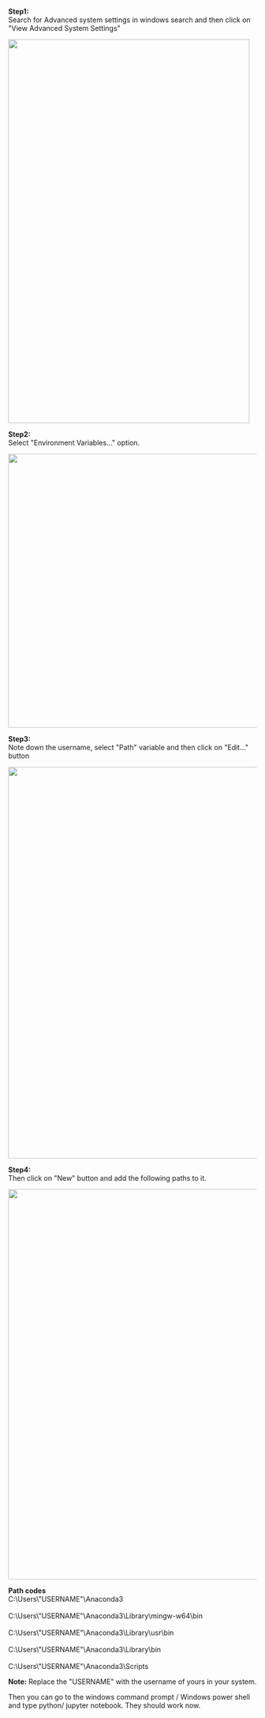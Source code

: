 <b>Step1:</b>
<br>Search for Advanced system settings in windows search and then click on "View Advanced System Settings"</br>


<p align="left">
  <img width="489" height="776" src="https://github.com/VVRChilukoori/Environment-variables-setup-for-Anaconda-in-windows10/blob/master/img/Advanced_system_settings.JPG.jpg">
</p>


<b>Step2:</b> 
<br>Select "Environment Variables..." option.</br>

<p align= "left">
  <img width="547" height ="554" src="https://github.com/VVRChilukoori/Environment-variables-setup-for-Anaconda-in-windows10/blob/master/img/Environment_variables.jpg">
</p>


<b>Step3:</b>
<br>Note down the username, select "Path" variable and then click on "Edit..." button</br>

<p align= "left">
  <img width="749" height ="792" src="https://github.com/VVRChilukoori/Environment-variables-setup-for-Anaconda-in-windows10/blob/master/img/path.jpg">
</p>


<b>Step4:</b> 
<br>Then click on "New" button and add the following paths to it. </br>

<p align= "left">
  <img width="749" height ="788.5" src="https://github.com/VVRChilukoori/Environment-variables-setup-for-Anaconda-in-windows10/blob/master/img/Variables_for_anaconda.JPG">
</p>



<p>
<b>Path codes</b>
<br>C:\Users\"USERNAME"\Anaconda3</br>
<br>C:\Users\"USERNAME"\Anaconda3\Library\mingw-w64\bin</br>
<br>C:\Users\"USERNAME"\Anaconda3\Library\usr\bin</br>
<br>C:\Users\"USERNAME"\Anaconda3\Library\bin</br>
<br>C:\Users\"USERNAME"\Anaconda3\Scripts</br>
</p>


<b>Note:</b> Replace the "USERNAME" with the username of yours in your system.

Then you can go to the windows command prompt / Windows power shell and type python/ jupyter notebook. They should work now.
